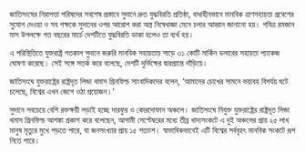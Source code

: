 জাতিসংঘের নিরাপত্তা পরিষদের সবশেষ প্রস্তাবে সুদানে দ্রুত যুদ্ধবিরতি প্রতিষ্ঠা, বাধাহীনভাবে মানবিক ত্রাণসহায়তা প্রবেশের সুযোগ দেওয়া ও সব পক্ষকে সুদানের ওপর আরোপ করা অস্ত্র নিষেধাজ্ঞা মেনে চলার আহ্বান জানানো হয়। পবিত্র রমজান মাস উপলক্ষে গত বছরের মার্চে দেশটিতে যুদ্ধবিরতি ডাকা হলেও তা ব্যর্থ হয়।

এ পরিস্থিতিতে যুক্তরাষ্ট্র গতকাল সুদানে জরুরি মানবিক সহায়তায় সাড়ে ৩১ কোটি মার্কিন ডলারের সহায়তা প্যাকেজ ঘোষণা করেছে। সেই সঙ্গে সতর্ক করে বলেছে, দেশটি দুর্ভিক্ষের দ্বারপ্রান্তে দাঁড়িয়ে।

জাতিসংঘে যুক্তরাষ্ট্রের রাষ্ট্রদূত লিন্ডা থমাস গ্রিনফিল্ড সাংবাদিকদের বলেন, ‘আমাদের চোখের সামনে ভয়াবহ বিপর্যয় ঘটে চলেছে, বিশ্বের এখন জেগে ওঠা প্রয়োজন।’

সুদানে সবচেয়ে বেশি রক্তক্ষয়ী লড়াই হচ্ছে দারফুর ও কোরদোফান অঞ্চলে। জাতিসংঘে নিযুক্ত যুক্তরাষ্ট্রের রাষ্ট্রদূত লিন্ডা থমাস গ্রিনফিল্ড আশঙ্কা প্রকাশ করে বলেছেন, আগামী সেপ্টেম্বরের মধ্যে তীব্র খাদ্যসংকটে এ দুই অঞ্চলের প্রায় ২৫ লাখ মানুষ মৃত্যুর মুখে পড়তে পারে, যা জনসংখ্যার প্রায় ১৫ শতাংশ। স্বাভাবিকভাবেই এটি বিশ্বের সর্ববৃহৎ মানবিক সংকটে রূপ নিতে পারে।
